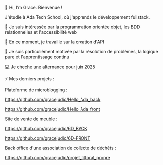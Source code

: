 👋 Hi, I’m Grace. Bienvenue !

J'étudie à Ada Tech School, où j'apprends le développement fullstack. 

👀 Je suis intéressée par la programmation orientée objet, les BDD relationnelles et l'accessibilité web

🌱 En ce moment, je travaille sur la création d'API

💞️ Je suis particulièment motivée par la résolution de problèmes, la logique pure et l'apprentissage continu

💻 Je cheche une alternance pour juin 2025

  
⚡ Mes derniers projets : 

Plateforme de microblogging :

https://github.com/gracejudic/Hello_Ada_back

https://github.com/gracejudic/Hello_Ada_front


Site de vente de meuble :

https://github.com/gracejudic/6D_BACK

https://github.com/gracejudic/6D-FRONT


Back office d'une association de collecte de déchêts :

https://github.com/gracejudic/projet_littoral_propre
